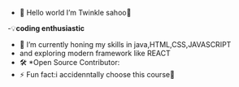 - 👋 Hello world I’m Twinkle sahoo🫥

-💡**coding enthusiastic**
- 🌱 I’m currently honing my skills in java,HTML,CSS,JAVASCRIPT 
- and exploring modern framework like REACT
- 🛠 *Open Source Contributor:
- ⚡ Fun fact:i accidenntally choose this course🤥


